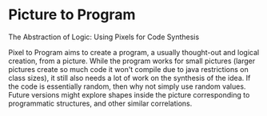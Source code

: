 # Picture to Program
The Abstraction of Logic: Using Pixels for Code Synthesis

Pixel to Program aims to create a program, a usually thought-out and logical creation, from a picture. While the program works for small pictures (larger pictures create so much code it won't compile due to java restrictions on class sizes), it still also needs a lot of work on the synthesis of the idea. If the code is essentially random, then why not simply use random values. Future versions might explore shapes inside the picture corresponding to programmatic structures, and other similar correlations.

